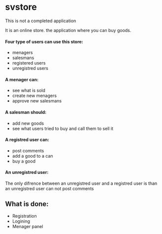 # svstore

This is not a completed application

It is an online store. the application where you can buy goods.

#### Four type of users can use this store:
- menagers
- salesmans
- registered users
- unregistred users

#### A menager can:
- see what is sold
- create new menagers 
- approve new salesmans 
 
#### A salesman should:
- add new goods
- see what users tried to buy and call them to sell it

#### A registred user can:
- post comments
- add a good to a can
- buy a good 

#### An unregistred user:
The only difrence between an unregistred user and a registred user is than an unregistred user can not post comments 

## What is done: 
- Registration
- Logining
- Menager panel 
